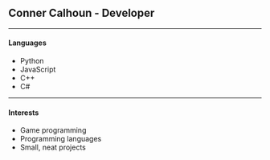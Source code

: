 ## Conner Calhoun - Developer


---
#### Languages

- Python
- JavaScript
- C++
- C#



---
#### Interests


- Game programming
- Programming languages
- Small, neat projects
